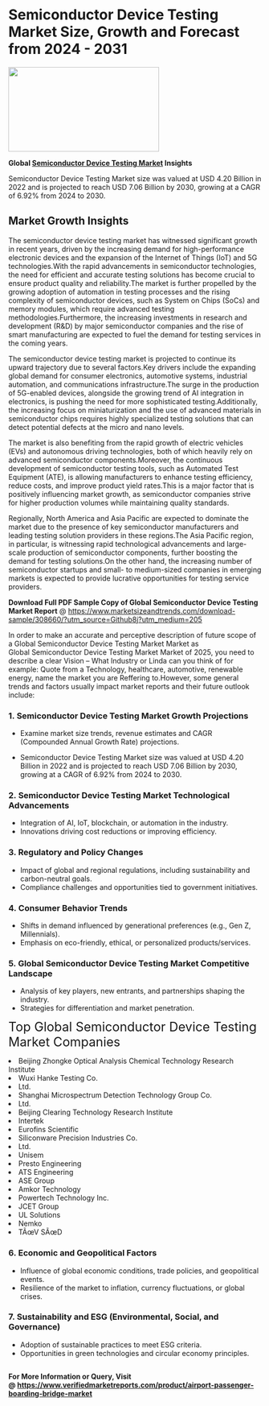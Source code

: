 <H1>Semiconductor Device Testing Market Size, Growth and Forecast from 2024 - 2031</H1><img class="aligncenter size-medium wp-image-584254" src="https://thirdeyenews.in/wp-content/uploads/2024/09/Global-Market-Research-300x168.jpeg" alt="" width="300" height="168" /><p><strong>Global&nbsp;<a href="https://www.marketsizeandtrends.com/download-sample/308660/?utm_source=Github8j?utm_medium=205">Semiconductor Device Testing Market</a> Insights</strong></p><p>Semiconductor Device Testing Market size was valued at USD 4.20 Billion in 2022 and is projected to reach USD 7.06 Billion by 2030, growing at a CAGR of 6.92% from 2024 to 2030.</p><p><h2>Market Growth Insights</h2> <p>The semiconductor device testing market has witnessed significant growth in recent years, driven by the increasing demand for high-performance electronic devices and the expansion of the Internet of Things (IoT) and 5G technologies.With the rapid advancements in semiconductor technologies, the need for efficient and accurate testing solutions has become crucial to ensure product quality and reliability.The market is further propelled by the growing adoption of automation in testing processes and the rising complexity of semiconductor devices, such as System on Chips (SoCs) and memory modules, which require advanced testing methodologies.Furthermore, the increasing investments in research and development (R&D) by major semiconductor companies and the rise of smart manufacturing are expected to fuel the demand for testing services in the coming years.</p> <p>The semiconductor device testing market is projected to continue its upward trajectory due to several factors.Key drivers include the expanding global demand for consumer electronics, automotive systems, industrial automation, and communications infrastructure.The surge in the production of 5G-enabled devices, alongside the growing trend of AI integration in electronics, is pushing the need for more sophisticated testing.Additionally, the increasing focus on miniaturization and the use of advanced materials in semiconductor chips requires highly specialized testing solutions that can detect potential defects at the micro and nano levels.</p> <p>The market is also benefiting from the rapid growth of electric vehicles (EVs) and autonomous driving technologies, both of which heavily rely on advanced semiconductor components.Moreover, the continuous development of semiconductor testing tools, such as Automated Test Equipment (ATE), is allowing manufacturers to enhance testing efficiency, reduce costs, and improve product yield rates.This is a major factor that is positively influencing market growth, as semiconductor companies strive for higher production volumes while maintaining quality standards.</p> <p>Regionally, North America and Asia Pacific are expected to dominate the market due to the presence of key semiconductor manufacturers and leading testing solution providers in these regions.The Asia Pacific region, in particular, is witnessing rapid technological advancements and large-scale production of semiconductor components, further boosting the demand for testing solutions.On the other hand, the increasing number of semiconductor startups and small- to medium-sized companies in emerging markets is expected to provide lucrative opportunities for testing service providers.</p> <p><span class=""><strong>Download Full PDF Sample Copy of Global Semiconductor Device Testing Market Report</strong> @ <a href="https://www.marketsizeandtrends.com/download-sample/308660/?utm_source=Github8j?utm_medium=205" target="_blank">https://www.marketsizeandtrends.com/download-sample/308660/?utm_source=Github8j?utm_medium=205</a></span></p><p>In order to make an accurate and perceptive description of future scope of a Global&nbsp;Semiconductor Device Testing Market Market as Global&nbsp;Semiconductor Device Testing Market Market of 2025, you need to describe a clear Vision &ndash; What Industry or Linda can you think of for example: Quote from a Technology, healthcare, automotive, renewable energy, name the market you are Reffering to.However, some general trends and factors usually impact market reports and their future outlook include:</p><h3>1.&nbsp;<strong>Semiconductor Device Testing Market Growth Projections</strong></h3><ul><li>Examine market size trends, revenue estimates and CAGR (Compounded Annual Growth Rate) projections.</li><li><p>Semiconductor Device Testing Market size was valued at USD 4.20 Billion in 2022 and is projected to reach USD 7.06 Billion by 2030, growing at a CAGR of 6.92% from 2024 to 2030.</p></li></ul><h3>2.&nbsp;<strong>Semiconductor Device Testing Market Technological Advancements</strong></h3><ul><li>Integration of AI, IoT, blockchain, or automation in the industry.</li><li>Innovations driving cost reductions or improving efficiency.</li></ul><h3>3.&nbsp;<strong>Regulatory and Policy Changes</strong></h3><ul><li>Impact of global and regional regulations, including sustainability and carbon-neutral goals.</li><li>Compliance challenges and opportunities tied to government initiatives.</li></ul><h3>4.&nbsp;<strong>Consumer Behavior Trends</strong></h3><ul><li>Shifts in demand influenced by generational preferences (e.g., Gen Z, Millennials).</li><li>Emphasis on eco-friendly, ethical, or personalized products/services.</li></ul><h3>5.&nbsp;<strong>Global Semiconductor Device Testing Market Competitive Landscape</strong></h3><ul><li>Analysis of key players, new entrants, and partnerships shaping the industry.</li><li>Strategies for differentiation and market penetration.</li></ul><p data-pm-slice="1 1 []"><span style="color: inherit; font-family: inherit; font-size: 25px;">Top Global Semiconductor Device Testing Market Companies</span></p><div class="" data-test-id=""><p><li>Beijing Zhongke Optical Analysis Chemical Technology Research Institute</li><li> Wuxi Hanke Testing Co.</li><li> Ltd.</li><li> Shanghai Microspectrum Detection Technology Group Co.</li><li> Ltd.</li><li> Beijing Clearing Technology Research Institute</li><li> Intertek</li><li> Eurofins Scientific</li><li> Siliconware Precision Industries Co.</li><li> Ltd.</li><li> Unisem</li><li> Presto Engineering</li><li> ATS Engineering</li><li> ASE Group</li><li> Amkor Technology</li><li> Powertech Technology Inc.</li><li> JCET Group</li><li> UL Solutions</li><li> Nemko</li><li> TÃœV SÃœD</li></p></div><h3>6.&nbsp;<strong>Economic and Geopolitical Factors</strong></h3><ul><li>Influence of global economic conditions, trade policies, and geopolitical events.</li><li>Resilience of the market to inflation, currency fluctuations, or global crises.</li></ul><h3>7.&nbsp;<strong>Sustainability and ESG (Environmental, Social, and Governance)</strong></h3><ul><li>Adoption of sustainable practices to meet ESG criteria.</li><li>Opportunities in green technologies and circular economy principles.</li></ul><h2><strong style="font-size: 14px;">For More Information or Query, Visit @&nbsp;</strong><a style="background-color: #ffffff; font-size: 14px;" href="https://www.marketsizeandtrends.com/report/semiconductor-device-testing-market/" target="_blank">https://www.verifiedmarketreports.com/product/airport-passenger-boarding-bridge-market</a></h2>
